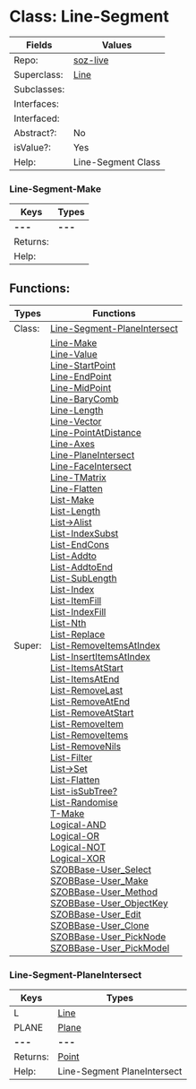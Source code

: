 
# Class:	Line-Segment

| Fields | Values |
| --------- | --------- |
| Repo: | [soz-live](/repos/soz-live.html) |
| Superclass: | [Line](Line.html) |
| Subclasses: |  |
| Interfaces: |  |
| Interfaced: |  |
| Abstract?: | No |
| isValue?: | Yes |
| Help: | Line-Segment Class |

### Line-Segment-Make

| Keys | Types |
| --------- | --------- |
| **---** | **---** |
| Returns: |  |
| Help: |  |


## Functions:

| Types | Functions |
| --------- | --------- |
| Class: | [Line-Segment-PlaneIntersect](#Line-Segment-PlaneIntersect) |
| Super: | [Line-Make](Line.html) <br> [Line-Value](Line.html) <br> [Line-StartPoint](Line.html) <br> [Line-EndPoint](Line.html) <br> [Line-MidPoint](Line.html) <br> [Line-BaryComb](Line.html) <br> [Line-Length](Line.html) <br> [Line-Vector](Line.html) <br> [Line-PointAtDistance](Line.html) <br> [Line-Axes](Line.html) <br> [Line-PlaneIntersect](Line.html) <br> [Line-FaceIntersect](Line.html) <br> [Line-TMatrix](Line.html) <br> [Line-Flatten](Line.html) <br> [List-Make](List.html) <br> [List-Length](List.html) <br> [List->Alist](List.html) <br> [List-IndexSubst](List.html) <br> [List-EndCons](List.html) <br> [List-Addto](List.html) <br> [List-AddtoEnd](List.html) <br> [List-SubLength](List.html) <br> [List-Index](List.html) <br> [List-ItemFill](List.html) <br> [List-IndexFill](List.html) <br> [List-Nth](List.html) <br> [List-Replace](List.html) <br> [List-RemoveItemsAtIndex](List.html) <br> [List-InsertItemsAtIndex](List.html) <br> [List-ItemsAtStart](List.html) <br> [List-ItemsAtEnd](List.html) <br> [List-RemoveLast](List.html) <br> [List-RemoveAtEnd](List.html) <br> [List-RemoveAtStart](List.html) <br> [List-RemoveItem](List.html) <br> [List-RemoveItems](List.html) <br> [List-RemoveNils](List.html) <br> [List-Filter](List.html) <br> [List->Set](List.html) <br> [List-Flatten](List.html) <br> [List-isSubTree?](List.html) <br> [List-Randomise](List.html) <br> [T-Make](T.html) <br> [Logical-AND](Logical.html) <br> [Logical-OR](Logical.html) <br> [Logical-NOT](Logical.html) <br> [Logical-XOR](Logical.html) <br> [SZOBBase-User_Select](SZOBBase.html) <br> [SZOBBase-User_Make](SZOBBase.html) <br> [SZOBBase-User_Method](SZOBBase.html) <br> [SZOBBase-User_ObjectKey](SZOBBase.html) <br> [SZOBBase-User_Edit](SZOBBase.html) <br> [SZOBBase-User_Clone](SZOBBase.html) <br> [SZOBBase-User_PickNode](SZOBBase.html) <br> [SZOBBase-User_PickModel](SZOBBase.html) |


### Line-Segment-PlaneIntersect

| Keys | Types |
| --------- | --------- |
| L | [Line](Line.html) |
| PLANE | [Plane](Plane.html) |
| **---** | **---** |
| Returns: | [Point](Point.html) |
| Help: | Line-Segment PlaneIntersect |

